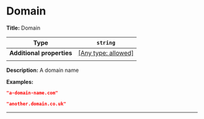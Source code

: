 # Domain

**Title:** Domain

| Type                      | `string`                                                                  |
| ------------------------- | ------------------------------------------------------------------------- |
| **Additional properties** | [[Any type: allowed]](# "Additional Properties of any type are allowed.") |
|                           |                                                                           |

**Description:** A domain name

**Examples:** 

```json
"a-domain-name.com"
```

```json
"another.domain.co.uk"
```

----------------------------------------------------------------------------------------------------------------------------
